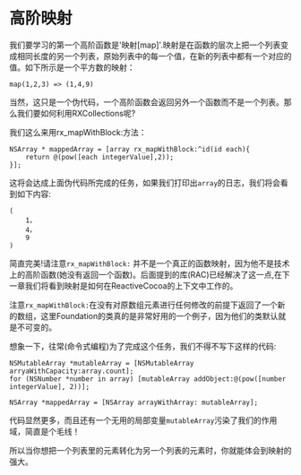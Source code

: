 # 高阶映射

我们要学习的第一个高阶函数是'映射[map]'.映射是在函数的层次上把一个列表变成相同长度的另一个列表，原始列表中的每一个值，在新的列表中都有一个对应的值。如下所示是一个平方数的映射：
```
map(1,2,3) => (1,4,9)
```
当然，这只是一个伪代码，一个高阶函数会返回另外一个函数而不是一个列表。那么我们要如何利用RXCollections呢?

我们这么来用rx_mapWithBlock:方法：
```
NSArray * mappedArray = [array rx_mapWithBlock:^id(id each){
    return @(pow([each integerValue],2));
}];
```
这将会达成上面伪代码所完成的任务，如果我们打印出`array`的日志，我们将会看到如下内容:
```
(
    1，
    4，
    9
)
```
简直完美!请注意`rx_mapWithBlock:` 并不是一个真正的函数映射，因为他不是技术上的高阶函数(她没有返回一个函数)。后面提到的库(RAC)已经解决了这一点,在下一章我们将看到映射是如何在ReactiveCocoa的上下文中工作的。

注意`rx_mapWithBlock:`在没有对原数组元素进行任何修改的前提下返回了一个新的数组，这里Foundation的类真的是非常好用的一个例子，因为他们的类默认就是不可变的。

想象一下，往常(命令式编程)为了完成这个任务，我们不得不写下这样的代码:
```
NSMutableArray *mutableArray = [NSMutableArray arryaWithCapacity:array.count];
for (NSNumber *number in array) [mutableArray addObject:@(pow([number integerValue], 2))];

NSArray *mappedArray = [NSArray arrayWithArray: mutableArray];

```
代码显然更多，而且还有一个无用的局部变量`mutableArray`污染了我们的作用域，简直是个毛线！

所以当你想把一个列表里的元素转化为另一个列表的元素时，你就能体会到映射的强大。
